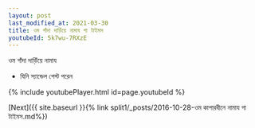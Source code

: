 ```yaml
---
layout: post
last_modified_at: 2021-03-30
title: ওম গাঁদা দাড়িঁয়ে নামায গা টাইমস
youtubeId: 5k7wu-7RXzE
---
```

 
 
 ওম গাঁদা দাড়িঁয়ে নামায  
 
 -  যিনি স্যান্ডেল পেস্ট পরেন 
 
  
 
  
 
 
 
 
 
 


{% include youtubePlayer.html id=page.youtubeId %}
 
[Next]({{ site.baseurl }}{% link  split1/_posts/2016-10-28-ওম কাপারধীনে নামায গা টাইমস.md%})
 
